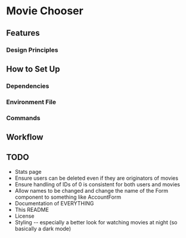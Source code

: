 # Movie Chooser

## Features

### Design Principles

## How to Set Up

### Dependencies

### Environment File

### Commands

## Workflow

## TODO

- Stats page
- Ensure users can be deleted even if they are originators of movies
- Ensure handling of IDs of 0 is consistent for both users and movies
- Allow names to be changed and change the name of the Form component to something like AccountForm
- Documentation of EVERYTHING
- This README
- License
- Styling -- especially a better look for watching movies at night (so basically a dark mode)
